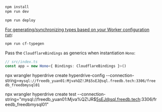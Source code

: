 ```txt
npm install
npm run dev
```

```txt
npm run deploy
```

[For generating/synchronizing types based on your Worker configuration run](https://developers.cloudflare.com/workers/wrangler/commands/#types):

```txt
npm run cf-typegen
```

Pass the `CloudflareBindings` as generics when instantiation `Hono`:

```ts
// src/index.ts
const app = new Hono<{ Bindings: CloudflareBindings }>()
```


npx wrangler hyperdrive create hyperdrive-config --connection-string=`mysql://freedb_yuan01:Mjva%QZ!JR$5sEJ@sql.freedb.tech:3306/freedb_freedbmysql01`

npx wrangler hyperdrive create test --connection-string="mysql://freedb_yuan01:Mjva%QZ!JR$5sEJ@sql.freedb.tech:3306/freedb_freedbmysql01"